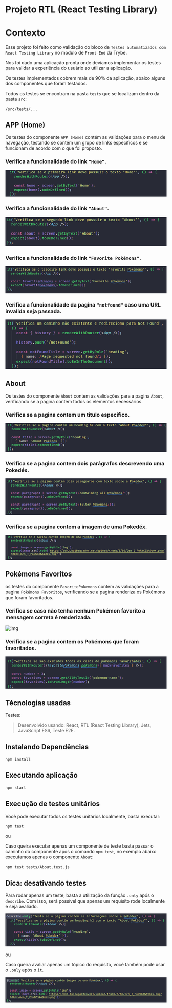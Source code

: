 # Projeto RTL (React Testing Library)

# Contexto
Esse projeto foi feito como validação do bloco de `Testes automatizados com React Testing Library` no modulo de `Front-End` da Trybe.

Nos foi dado uma aplicação pronta onde devíamos implementar os testes para validar a experiência do usuário ao utilizar a aplicação.

Os testes implementados cobrem mais de 90% da aplicação, abaixo alguns dos componentes que foram testados.

Todos os testes se encontram na pasta `tests` que se localizam dentro da pasta `src`:<br>

```
/src/tests/...
```

## APP (Home)
Os testes do componente `APP (Home)` contém as validações para o menu de navegação, testando se contém um grupo de links específicos e se funcionam de acordo com o que foi proposto.

### Verifica a funcionalidade do link `"Home"`.

![img](/src/image/App-home.png)

### Verifica a funcionalidade do link `"About"`.

![img](/src/image/App-about.png)

### Verifica a funcionalidade do link `"Favorite Pokémons"`.

![img](/src/image/App-favoritePokemon.png)

### Verifica a funcionalidade da pagina `"notfound"` caso uma URL invalida seja passada.

![img](/src/image/App-notFound.png)


## About
Os testes do componente `About` contem as validações para a pagina `About`, verificando se a pagina contem todos os elementos necessários.

### Verifica se a pagina contem um titulo especifico.

![img](/src/image/About-titulo.png)

### Verifica se a pagina contem dois parágrafos descrevendo uma Pokedéx.

![img](/src/image/About-paragrafo.png)

### Verifica se a pagina contem a imagem de uma Pokedéx.

![img](/src/image/About-imagem.png)


## Pokémons Favoritos
os testes do componente `FavoritePokemons` contem as validações para a pagina `Pokémons Favoritos`, verificando se a pagina renderiza os Pokémons que foram favoritados.

### Verifica se caso não tenha nenhum Pokémon favorito a mensagem correta é renderizada.

![img](/src/image/Favotite-imagem.png)

### Verifica se a pagina contem os Pokémons que foram favoritados.

![img](/src/image/Favorite-pokemon.png)


## Técnologias usadas

Testes:
> Desenvolvido usando: React, RTL (React Testing Library), Jets, JavaScript ES6, Teste E2E.
## Instalando Dependências

``` bash
npm install
``` 
## Executando aplicação

  ``` bash
  npm start
  ```

## Execução de testes unitários

Você pode executar todos os testes unitários localmente, basta executar:

```bash
npm test
```

ou 

Caso queira executar apenas um componente de teste basta passar o caminho do componente apos o comando `npm test`, no exemplo abaixo executamos apenas o componente `About`:

```bash
npm test tests/About.test.js
```

## Dica: desativando testes

Para rodar apenas um teste, basta a utilização da função `.only` após o `describe`. Com isso, será possível que apenas um requisito rode localmente e seja avaliado.

![img](/src/image/Dica-1.png)<br>

ou

Caso queira avaliar apenas um tópico do requisito, você também pode usar o `.only` após o `it`.

![img](/src/image/Dica-2.png)
